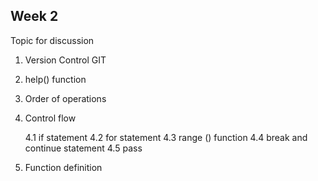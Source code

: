 ## Week 2

Topic for discussion

1. Version Control GIT
2. help() function
3. Order of operations
4. Control flow
    
    4.1 if statement
    4.2 for statement
    4.3 range () function
    4.4 break and continue statement
    4.5 pass

5. Function definition